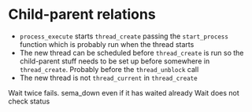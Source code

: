 Child-parent relations
======================

* `process_execute` starts `thread_create` passing the `start_process` function which is probably 
run when  the thread starts
* The new thread  can be scheduled before `thread_create` is run so the child-parent stuff needs to be set up
before somewhere in `thread_create`. Probably before the `thread_unblock` call
* The new thread is not `thread_current` in `thread_create`

Wait twice fails. sema_down even if it has waited already
Wait does not check status
